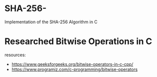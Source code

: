 # SHA-256-
Implementation of the SHA-256 Algorithm in C


# Researched Bitwise Operations in C 
resources:
- https://www.geeksforgeeks.org/bitwise-operators-in-c-cpp/
- https://www.programiz.com/c-programming/bitwise-operators
